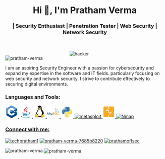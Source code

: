 <h1 align="center">Hi 👋, I'm Pratham Verma</h1>
<h3 align="center">| Security Enthusiast | Penetration Tester | Web Security | Network Security</h3><br></br>

<img align = "right" alt ="hacker" width="300" src="https://raw.githubusercontent.com/gist/patevs/b007a0e98fb216438d4cbf559fac4166/raw/88f20c9d749d756be63f22b09f3c4ac570bc5101/programming.gif">

<p align="left"> <img src="https://komarev.com/ghpvc/?username=pratham-verma&label=Profile%20views&color=0e75b6&style=flat" alt="pratham-verma" /> </p>
<p> I am an aspiring Security Engineer with a passion for cybersecurity and expand my expertise in the software and IT fields. particularly focusing on web security and network security. I strive to contribute effectively to securing digital environments. </p> 


<h3 align="left">Languages and Tools:</h3>
<p align="left"> <a href="https://www.w3schools.com/cpp/" target="_blank" rel="noreferrer"> <img src="https://raw.githubusercontent.com/devicons/devicon/master/icons/cplusplus/cplusplus-original.svg" alt="cplusplus" width="40" height="40"/> </a> 
<a href="https://www.java.com" target="_blank" rel="noreferrer"> <img src="https://raw.githubusercontent.com/devicons/devicon/master/icons/java/java-original.svg" alt="java" width="40" height="40"/> </a> 
<a href="https://www.linux.org/" target="_blank" rel="noreferrer"> <img src="https://raw.githubusercontent.com/devicons/devicon/master/icons/linux/linux-original.svg" alt="linux" width="40" height="40"/> </a> <a href="https://www.mysql.com/" target="_blank" rel="noreferrer"> <img src="https://raw.githubusercontent.com/devicons/devicon/master/icons/mysql/mysql-original-wordmark.svg" alt="mysql" width="40" height="40"/> </a> 
<a href="https://www.python.org" target="_blank" rel="noreferrer"> <img src="https://raw.githubusercontent.com/devicons/devicon/master/icons/python/python-original.svg" alt="python" width="40" height="40"/> </a>
<a href="https://www.metasploit.com" target="_blank" rel="noreferrer"> <img src="https://img.icons8.com/?size=256&id=PW0ChfedZvTh&format=png" alt="metasploit" width="50" height="40"/> </a>
<a href="https://en.wikipedia.org/wiki/Burp_Suite" target="_blank" rel="noreferrer"> <img src="https://github.com/Pratham-verma/Pratham-verma/blob/main/burpsutie.png?raw=true" alt="Burpsuite" width="40" height="40"/>
<a href="https://nmap.org" target="_blank" rel="noreferrer"> <img src="https://nmap.org/images/sitelogo-2x.png" alt="Nmap" width="60" height="40"/>
</p>

<h3 align="left">Connect with me:</h3>
<p align="left">
<a href="https://twitter.com/techpratham1" target="blank"><img align="center" src="https://raw.githubusercontent.com/rahuldkjain/github-profile-readme-generator/master/src/images/icons/Social/twitter.svg" alt="techpratham1" height="30" width="40" /></a>
<a href="https://linkedin.com/in/pratham-verma-7685b8220" target="blank"><img align="center" src="https://raw.githubusercontent.com/rahuldkjain/github-profile-readme-generator/master/src/images/icons/Social/linked-in-alt.svg" alt="pratham-verma-7685b8220" height="30" width="40" /></a>
<a href="https://instagram.com/prathamoffsec" target="blank"><img align="center" src="https://raw.githubusercontent.com/rahuldkjain/github-profile-readme-generator/master/src/images/icons/Social/instagram.svg" alt="prathamoffsec" height="30" width="40" /></a>
</p>

<p><img align="left" src="https://github-readme-stats.vercel.app/api/top-langs?username=pratham-verma&show_icons=true&locale=en&layout=compact" alt="pratham-verma" /></p>
<p>&nbsp;<img align="center" src="https://github-readme-stats.vercel.app/api?username=pratham-verma&show_icons=true&locale=en" alt="pratham-verma" /></p>

